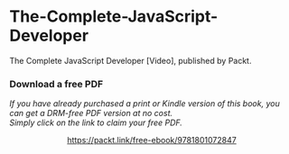 # The-Complete-JavaScript-Developer
The Complete JavaScript Developer [Video], published by Packt.
### Download a free PDF

 <i>If you have already purchased a print or Kindle version of this book, you can get a DRM-free PDF version at no cost.<br>Simply click on the link to claim your free PDF.</i>
<p align="center"> <a href="https://packt.link/free-ebook/9781801072847">https://packt.link/free-ebook/9781801072847 </a> </p>